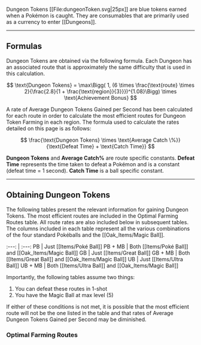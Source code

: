 Dungeon Tokens [[File:dungeonToken.svg|25px]] are blue tokens earned when a Pokémon is caught. They are consumables that are primarily used as a currency to enter [[Dungeons]].

---

## Formulas

Dungeon Tokens are obtained via the following formula. Each Dungeon has an associated route that is approximately the same difficulty that is used in this calculation.

$$ \text{Dungeon Tokens} = \max\Bigg( 1, (6 \times \frac{\text{route} \times 2}{\frac{2.8}{1 + \frac{\text{region}}{3}}})^{1.08}\Bigg) \times \text{Achievement Bonus} $$

A rate of Average Dungeon Tokens Gained per Second has been calculated for each route in order to calculate the most efficient routes for Dungeon Token Farming in each region. The formula used to calculate the rates detailed on this page is as follows:

$$ \frac{\text{Dungeon Tokens} \times \text{Average Catch \%}}{\text{Defeat Time} + \text{Catch Time}} $$

**Dungeon Tokens** and **Average Catch%** are route specific constants.
**Defeat Time** represents the time taken to defeat a Pokémon and is a constant (defeat time = 1 second).
**Catch Time** is a ball specific constant.

---

## Obtaining Dungeon Tokens
The following tables present the relevant information for gaining Dungeon Tokens. The most efficient routes are included in the Optimal Farming Routes table. All route rates are also included below in subsequent tables.
The columns included in each table represent all the various combinations of the four standard Pokéballs and the [[Oak_Items/Magic Ball]].

:---: | :---:
PB | Just [[Items/Poké Ball]]
PB + MB | Both [[Items/Poké Ball]] and [[Oak_Items/Magic Ball]]
GB | Just [[Items/Great Ball]]
GB + MB | Both [[Items/Great Ball]] and [[Oak_Items/Magic Ball]]
UB | Just [[Items/Ultra Ball]]
UB + MB | Both [[Items/Ultra Ball]] and [[Oak_Items/Magic Ball]]

Importantly, the following tables assume two things:

1. You can defeat these routes in 1-shot
2. You have the Magic Ball at max level (5)

If either of these conditions is not met, it is possible that the most efficient route will not be the one listed in the table and that rates of Average Dungeon Tokens Gained per Second may be diminished.

### Optimal Farming Routes
